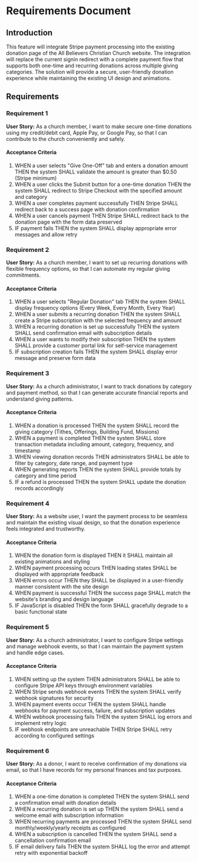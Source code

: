 # Requirements Document

## Introduction

This feature will integrate Stripe payment processing into the existing donation page of the All Believers Christian Church website. The integration will replace the current signin redirect with a complete payment flow that supports both one-time and recurring donations across multiple giving categories. The solution will provide a secure, user-friendly donation experience while maintaining the existing UI design and animations.

## Requirements

### Requirement 1

**User Story:** As a church member, I want to make secure one-time donations using my credit/debit card, Apple Pay, or Google Pay, so that I can contribute to the church conveniently and safely.

#### Acceptance Criteria

1. WHEN a user selects "Give One-Off" tab and enters a donation amount THEN the system SHALL validate the amount is greater than $0.50 (Stripe minimum)
2. WHEN a user clicks the Submit button for a one-time donation THEN the system SHALL redirect to Stripe Checkout with the specified amount and category
3. WHEN a user completes payment successfully THEN Stripe SHALL redirect back to a success page with donation confirmation
4. WHEN a user cancels payment THEN Stripe SHALL redirect back to the donation page with the form data preserved
5. IF payment fails THEN the system SHALL display appropriate error messages and allow retry

### Requirement 2

**User Story:** As a church member, I want to set up recurring donations with flexible frequency options, so that I can automate my regular giving commitments.

#### Acceptance Criteria

1. WHEN a user selects "Regular Donation" tab THEN the system SHALL display frequency options (Every Week, Every Month, Every Year)
2. WHEN a user submits a recurring donation THEN the system SHALL create a Stripe subscription with the selected frequency and amount
3. WHEN a recurring donation is set up successfully THEN the system SHALL send confirmation email with subscription details
4. WHEN a user wants to modify their subscription THEN the system SHALL provide a customer portal link for self-service management
5. IF subscription creation fails THEN the system SHALL display error message and preserve form data

### Requirement 3

**User Story:** As a church administrator, I want to track donations by category and payment method, so that I can generate accurate financial reports and understand giving patterns.

#### Acceptance Criteria

1. WHEN a donation is processed THEN the system SHALL record the giving category (Tithes, Offerings, Building Fund, Missions)
2. WHEN a payment is completed THEN the system SHALL store transaction metadata including amount, category, frequency, and timestamp
3. WHEN viewing donation records THEN administrators SHALL be able to filter by category, date range, and payment type
4. WHEN generating reports THEN the system SHALL provide totals by category and time period
5. IF a refund is processed THEN the system SHALL update the donation records accordingly

### Requirement 4

**User Story:** As a website user, I want the payment process to be seamless and maintain the existing visual design, so that the donation experience feels integrated and trustworthy.

#### Acceptance Criteria

1. WHEN the donation form is displayed THEN it SHALL maintain all existing animations and styling
2. WHEN payment processing occurs THEN loading states SHALL be displayed with appropriate feedback
3. WHEN errors occur THEN they SHALL be displayed in a user-friendly manner consistent with the site design
4. WHEN payment is successful THEN the success page SHALL match the website's branding and design language
5. IF JavaScript is disabled THEN the form SHALL gracefully degrade to a basic functional state

### Requirement 5

**User Story:** As a church administrator, I want to configure Stripe settings and manage webhook events, so that I can maintain the payment system and handle edge cases.

#### Acceptance Criteria

1. WHEN setting up the system THEN administrators SHALL be able to configure Stripe API keys through environment variables
2. WHEN Stripe sends webhook events THEN the system SHALL verify webhook signatures for security
3. WHEN payment events occur THEN the system SHALL handle webhooks for payment success, failure, and subscription updates
4. WHEN webhook processing fails THEN the system SHALL log errors and implement retry logic
5. IF webhook endpoints are unreachable THEN Stripe SHALL retry according to configured settings

### Requirement 6

**User Story:** As a donor, I want to receive confirmation of my donations via email, so that I have records for my personal finances and tax purposes.

#### Acceptance Criteria

1. WHEN a one-time donation is completed THEN the system SHALL send a confirmation email with donation details
2. WHEN a recurring donation is set up THEN the system SHALL send a welcome email with subscription information
3. WHEN recurring payments are processed THEN the system SHALL send monthly/weekly/yearly receipts as configured
4. WHEN a subscription is cancelled THEN the system SHALL send a cancellation confirmation email
5. IF email delivery fails THEN the system SHALL log the error and attempt retry with exponential backoff